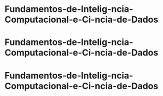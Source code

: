 # Fundamentos-de-Intelig-ncia-Computacional-e-Ci-ncia-de-Dados
# Fundamentos-de-Intelig-ncia-Computacional-e-Ci-ncia-de-Dados
# Fundamentos-de-Intelig-ncia-Computacional-e-Ci-ncia-de-Dados
